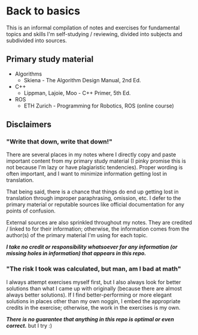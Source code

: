 # Back to basics

This is an informal compilation of notes and exercises for fundamental topics and skills I'm self-studying / reviewing, divided into subjects and subdivided into sources.

## Primary study material

- Algorithms
    - Skiena - The Algorithm Design Manual, 2nd Ed.
- C++
    - Lippman, Lajoie, Moo - C++ Primer, 5th Ed.
- ROS
    - ETH Zurich - Programming for Robotics, ROS (online course)


## Disclaimers

### "Write that down, write that down!"

There are several places in my notes where I directly copy and paste important content from my primary study material (I pinky promise this is not because I'm lazy or have plagiaristic tendencies). Proper wording is often important, and I want to minimize information getting lost in translation. 

That being said, there is a chance that things do end up getting lost in translation through improper paraphrasing, omission, etc. I defer to the primary material or reputable sources like official documentation for any points of confusion.

External sources are also sprinkled throughout my notes. They are credited / linked to for their information; otherwise, the information comes from the author(s) of the primary material I'm using for each topic.

***I take no credit or responsibility whatsoever for any information (or missing holes in information) that appears in this repo.***

### "The risk I took was calculated, but man, am I bad at math"

I always attempt exercises myself first, but I also always look for better solutions than what I came up with originally (because there are almost always better solutions). If I find better-performing or more elegant solutions in places other than my own noggin, I embed the appropriate credits in the exercise; otherwise, the work in the exercises is my own. 

***There is no guarantee that anything in this repo is optimal or even correct.*** but I try :)
